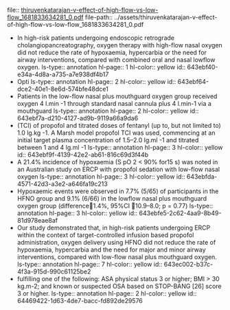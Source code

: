 file:: [thiruvenkatarajan-v-effect-of-high-flow-vs-low-flow_1681833634281_0.pdf](../assets/thiruvenkatarajan-v-effect-of-high-flow-vs-low-flow_1681833634281_0.pdf)
file-path:: ../assets/thiruvenkatarajan-v-effect-of-high-flow-vs-low-flow_1681833634281_0.pdf

- In high-risk patients undergoing endoscopic retrograde cholangiopancreatography, oxygen therapy with high-flow nasal oxygen did not reduce the rate of hypoxaemia, hypercarbia or the need for airway interventions, compared with combined oral and nasal lowflow oxygen.
  ls-type:: annotation
  hl-page:: 1
  hl-color:: yellow
  id:: 643ebf40-e34a-4d8a-a735-a7e938df4b17
- Opti
  ls-type:: annotation
  hl-page:: 2
  hl-color:: yellow
  id:: 643ebf64-dce2-40e1-8e6d-574bfe48dce1
- Patients in the low-flow nasal plus mouthguard oxygen group received oxygen 4 l.min -1 through standard nasal cannula plus 4 l.min-1 via a mouthguard
  ls-type:: annotation
  hl-page:: 2
  hl-color:: yellow
  id:: 643ebf7a-d210-4127-ad9b-9119a66a9da6
- (TCI) of propofol and titrated doses of fentanyl (up to, but not limited to) 1.0 lg.kg -1. A Marsh model propofol TCI was used, commencing at an initial target plasma concentration of 1.5–2.0 lg.ml -1 and titrated between 1 and 4 lg.ml -1
  ls-type:: annotation
  hl-page:: 3
  hl-color:: yellow
  id:: 643ebf9f-4139-42e2-ab61-816c69d3f44b
- A 21.4% incidence of hypoxaemia (S pO 2 < 90% for15 s) was noted in an Australian study on ERCP with propofol sedation with low-flow nasal oxygen 
  ls-type:: annotation
  hl-page:: 3
  hl-color:: yellow
  id:: 643ebfda-4571-42d3-a3e2-a646fa19c213
- Hypoxaemic events were observed in 7.7% (5/65) of participants in the HFNO group and 9.1% (6/66) in the lowflow nasal plus mouthguard oxygen group (difference1.4%, 95%CI 10.9–8.0; p = 0.77)
  ls-type:: annotation
  hl-page:: 3
  hl-color:: yellow
  id:: 643ebfe5-2c62-4aa9-8b49-81d978eae8af
- Our study demonstrated that, in high-risk patients undergoing ERCP within the context of target-controlled infusion based propofol administration, oxygen delivery using HFNO did not reduce the rate of hypoxaemia, hypercarbia and the need for major and minor airway interventions, compared with low-flow nasal plus mouthguard oxygen.
  ls-type:: annotation
  hl-page:: 7
  hl-color:: yellow
  id:: 643ec002-b37c-4f3a-915d-990c61125be2
- fulfilling one of the following: ASA physical status 3 or higher; BMI > 30 kg.m-2; and known or suspected OSA based on STOP-BANG [26] score 3 or higher. 
  ls-type:: annotation
  hl-page:: 2
  hl-color:: yellow
  id:: 64469422-1d63-4de7-bacc-fd892de29576